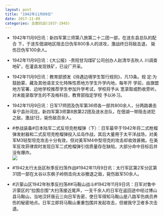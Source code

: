 ```yaml
---
layout: post
title: "1942年11月09日"
date: 2017-11-09
categories: 全面抗战(1937-1945)
---
```


<meta name="referrer" content="no-referrer" />

- 1942年11月9日讯：新四军第三师第八旅第二十二团一部，在涟东县总队的配合 下，于涟东佃湖地区阻击日伪军800多人的进攻，激战终日将敌击退， 毙伤日伪军100余人。 

- 1942年11月9日讯：《大公报》-贵阳甘沟煤矿公司创办人赵清华去秋人 川调查地矿，在灌县发现铁矿，已设厂开采。 

- 1942年11月9日讯：教育部颁发《待遇边境学生暂行规则》，凡13条。规 定:为鼓励蒙、藏及其他语言文化特殊性质地方学生升学内地，每年开 学前，由旗盟地方官署、边地学校推荐学生参加升学考试，学校将予从 宽录取或酌收旁听。对未能录取学生的不及格科目，教育部指定学校 予以补习。 

- 1942年11月9日讯：日军17师团及伪军第36师各一部共800余人，分两路袭击阜宁县孙河庄。新四军第3师第8旅第22团及涟水总队，在佃湖一带阻击进犯之敌，激战1日，毙伤敌百余人。 

- #参战装备#日本陆军二式反坦克枪榴弹（下）：日军最早于1942年将二式枪榴弹发射器和二式反坦克枪榴弹投入瓜岛作战，其后大量用于太平洋战场，对美军M3轻型坦克攻击十分有效，但对美军M4中型坦克的攻击却收效甚微。在美军反攻菲律宾时发现日军二式枪榴弹引信质量存在缺陷，大部分命中目标后并没有爆炸。 <br/><img src="https://wx1.sinaimg.cn/large/aca367d8ly1flblqqas3tj208c0d6wfo.jpg" />

- #1942太行太岳区秋季反扫荡作战#1942年11月9日讯：太行军区第2军分区第31团一部在太谷以东枫子岭侧击向太谷撤退之敌，毙伤敌军50余人。 

- #沂蒙山区1942年秋季反扫荡##马鞍山战斗#1942年11月9日讯：日军对鲁中沂蒙区的“拉围合围”大扫荡接近尾声，一支千余人的日军在返回途中经过博山县马鞍山，当地汉奸唐云三向日军告密，使日军得知马鞍山是八路军伤病员养伤的秘密地点。日军立即将马鞍山重重包围并发起攻击，但被我守卫者多次击退。 

